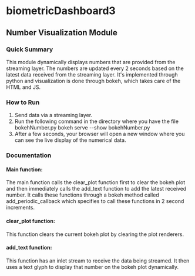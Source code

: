 # biometricDashboard3

## Number Visualization Module

### Quick Summary

This module dynamically displays numbers that are provided from the streaming layer. The numbers are updated every 2 seconds based on the latest data received from the streaming layer. It's implemented through python and visualization is done through bokeh, which takes care of the HTML and JS.

### How to Run

1. Send data via a streaming layer.
2. Run the following command in the directory where you have the file bokehNumber.py
    bokeh serve --show bokehNumber.py
3. After a few seconds, your browser will open a new window where you can see the live display of the numerical data.

### Documentation

#### Main function:

The main function calls the clear_plot function first to clear the bokeh plot and then immediately calls the add_text function to add the latest received number. It calls these functions through a bokeh method called add_periodic_callback which specifies to call these functions in 2 second increments.

#### clear_plot function:

This function clears the current bokeh plot by clearing the plot renderers.

#### add_text function:

This function has an inlet stream to receive the data being streamed. It then uses a text glyph to display that number on the bokeh plot dynamically.
